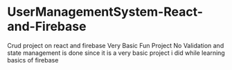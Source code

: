 # UserManagementSystem-React-and-Firebase
Crud project on react and firebase
Very Basic Fun Project 
No Validation and state management is done since it is a very basic project i did while learning basics of firebase
